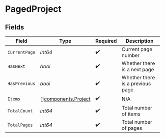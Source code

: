 # PagedProject


## Fields

| Field                                                      | Type                                                       | Required                                                   | Description                                                |
| ---------------------------------------------------------- | ---------------------------------------------------------- | ---------------------------------------------------------- | ---------------------------------------------------------- |
| `CurrentPage`                                              | *int64*                                                    | :heavy_check_mark:                                         | Current page number                                        |
| `HasNext`                                                  | *bool*                                                     | :heavy_check_mark:                                         | Whether there is a next page                               |
| `HasPrevious`                                              | *bool*                                                     | :heavy_check_mark:                                         | Whether there is a previous page                           |
| `Items`                                                    | [][components.Project](../../models/components/project.md) | :heavy_check_mark:                                         | N/A                                                        |
| `TotalCount`                                               | *int64*                                                    | :heavy_check_mark:                                         | Total number of items                                      |
| `TotalPages`                                               | *int64*                                                    | :heavy_check_mark:                                         | Total number of pages                                      |